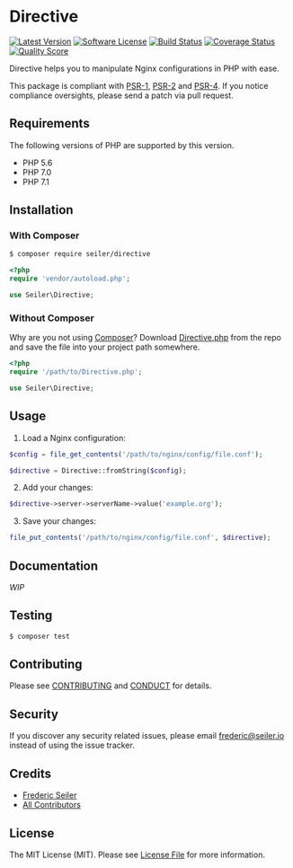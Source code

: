 # Directive

[![Latest Version][ico-version]][link-version]
[![Software License][ico-license]](LICENSE.md)
[![Build Status][ico-build]][link-build]
[![Coverage Status][ico-coverage]][link-coverage]
[![Quality Score][ico-code-quality]][link-code-quality]

Directive helps you to manipulate Nginx configurations in PHP with ease.

This package is compliant with [PSR-1], [PSR-2] and [PSR-4].
If you notice compliance oversights, please send a patch via pull request.

[PSR-1]: https://github.com/php-fig/fig-standards/blob/master/accepted/PSR-1-basic-coding-standard.md
[PSR-2]: https://github.com/php-fig/fig-standards/blob/master/accepted/PSR-2-coding-style-guide.md
[PSR-4]: https://github.com/php-fig/fig-standards/blob/master/accepted/PSR-4-autoloader.md

## Requirements

The following versions of PHP are supported by this version.

* PHP 5.6
* PHP 7.0
* PHP 7.1

## Installation

### With Composer

```bash
$ composer require seiler/directive
```

```php
<?php
require 'vendor/autoload.php';

use Seiler\Directive;
```

### Without Composer

Why are you not using [Composer](http://getcomposer.org/)?
Download [Directive.php](https://github.com/fredericseiler/directive/blob/master/src/Directive.php)
from the repo and save the file into your project path somewhere.

```php
<?php
require '/path/to/Directive.php';

use Seiler\Directive;
```

## Usage

1. Load a Nginx configuration:

```php
$config = file_get_contents('/path/to/nginx/config/file.conf');

$directive = Directive::fromString($config);
```

2. Add your changes:

```php
$directive->server->serverName->value('example.org');
```

3. Save your changes:

```php
file_put_contents('/path/to/nginx/config/file.conf', $directive);
```

## Documentation

*WIP*

## Testing

```bash
$ composer test
```

## Contributing

Please see [CONTRIBUTING](CONTRIBUTING.md) and [CONDUCT](CONDUCT.md) for details.

## Security

If you discover any security related issues, please email frederic@seiler.io instead of using the issue tracker.

## Credits

- [Frederic Seiler][link-author]
- [All Contributors][link-contributors]

## License

The MIT License (MIT). Please see [License File](LICENSE.md) for more information.

[ico-version]: https://img.shields.io/packagist/v/seiler/directive.svg?style=flat-square
[ico-license]: https://img.shields.io/packagist/l/seiler/directive.svg?style=flat-square
[ico-build]: https://img.shields.io/travis/fredericseiler/directive/master.svg?style=flat-square
[ico-coverage]: https://img.shields.io/scrutinizer/coverage/g/fredericseiler/directive.svg?style=flat-square
[ico-code-quality]: https://img.shields.io/scrutinizer/g/fredericseiler/directive.svg?style=flat-square

[link-version]: https://packagist.org/packages/seiler/directive
[link-build]: https://travis-ci.org/fredericseiler/directive
[link-coverage]: https://scrutinizer-ci.com/g/fredericseiler/directive/code-structure
[link-code-quality]: https://scrutinizer-ci.com/g/fredericseiler/directive
[link-downloads]: https://packagist.org/packages/seiler/directive
[link-author]: https://github.com/fredericseiler
[link-contributors]: ../../contributors
